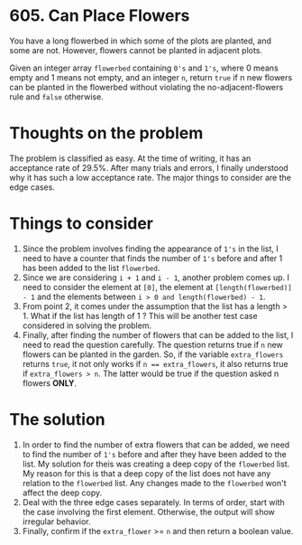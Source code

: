 # 605. Can Place Flowers

You have a long flowerbed in which some of the plots are planted, and some are not. However, flowers cannot be planted in adjacent plots.

Given an integer array `flowerbed` containing `0's` and `1's`, where 0 means empty and 1 means not empty, and an integer `n`, return `true` if n new flowers can be planted in the flowerbed without violating the no-adjacent-flowers rule and `false` otherwise.

# Thoughts on the problem
The problem is classified as easy. At the time of writing, it has an acceptance rate of 29.5%. After many trials and errors, I
finally understood why it has such a low acceptance rate. The major things to consider are the edge cases.

# Things to consider
1. Since the problem involves finding the appearance of `1's` in the list, I need to have a counter that finds the number
of `1's` before and after 1 has been added to the list `flowerbed`.
2. Since we  are considering `i + 1` and `i - 1`, another problem comes up. I need to consider the element at `[0]`, the element at
`[length(flowerbed)] - 1` and the elements between  `i > 0 and length(flowerbed) - 1`.
3. From point 2, it comes under the assumption that the list has a length > 1. What if the list has length of 1 ? This will be
another test case considered in solving the problem.
4. Finally, after finding the number of flowers that can be added to the list, I need to read the question carefully.
The question returns true if `n` new flowers can be planted in the garden. So, if the variable `extra_flowers` returns
`true`, it not only works if `n == extra_flowers`, it also returns true if `extra_flowers > n`. The latter would be true
if the question asked n flowers **ONLY**.

# The solution
1. In order to find the number of extra flowers that can be added, we need to find the number of `1's` before and after they have
been added to the list. My solution for theis was creating a deep copy of the `flowerbed` list. My reason for this is that a deep copy
of the list does not have any relation to the `flowerbed` list. Any changes made to the `flowerbed` won't affect the deep copy.
2. Deal with the three edge cases separately. In terms of order, start with the case involving the first element. Otherwise, the output
will show irregular behavior.
3. Finally, confirm if the `extra_flower` >= `n` and then return a boolean value.
